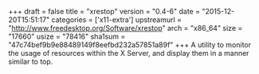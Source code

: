 +++
draft = false
title = "xrestop"
version = "0.4-6"
date = "2015-12-20T15:51:17"
categories = ['x11-extra']
upstreamurl = "http://www.freedesktop.org/Software/xrestop"
arch = "x86_64"
size = "17660"
usize = "78416"
sha1sum = "47c74bef9b9e88489149f8eefbd232a57851a89f"
+++
A utility to monitor the usage of resources within the X Server, and display them in a manner similar to top.